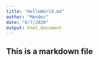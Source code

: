 ```yaml
---
title: "HelloWorld.md"
author: "Mendez"
date: "8/7/2020"
output: html_document
---
```

## This is a markdown file